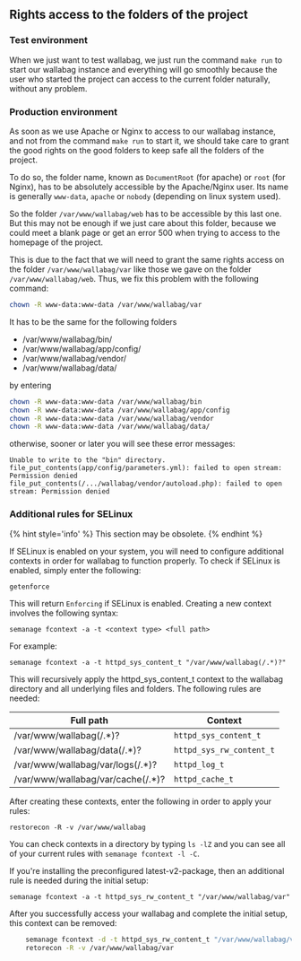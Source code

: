 ## Rights access to the folders of the project

### Test environment

When we just want to test wallabag, we just run the command `make run` to start our wallabag instance and everything will go smoothly because the user who started the project can access to the current folder naturally, without any problem.

### Production environment

As soon as we use Apache or Nginx to access to our wallabag instance, and not from the command `make run` to start it, we should take care to grant the good rights on the good folders to keep safe all the folders of the project.

To do so, the folder name, known as `DocumentRoot` (for apache) or `root` (for Nginx), has to be absolutely accessible by the Apache/Nginx user. Its name is generally `www-data`, `apache` or `nobody` (depending on linux system used).

So the folder `/var/www/wallabag/web` has to be accessible by this last one. But this may not be enough if we just care about this folder, because we could meet a blank page or get an error 500 when trying to access to the homepage of the project.

This is due to the fact that we will need to grant the same rights access on the folder `/var/www/wallabag/var` like those we gave on the folder `/var/www/wallabag/web`. Thus, we fix this problem with the following command:

```bash
chown -R www-data:www-data /var/www/wallabag/var
```

It has to be the same for the following folders

-   /var/www/wallabag/bin/
-   /var/www/wallabag/app/config/
-   /var/www/wallabag/vendor/
-   /var/www/wallabag/data/

by entering

```bash
chown -R www-data:www-data /var/www/wallabag/bin
chown -R www-data:www-data /var/www/wallabag/app/config
chown -R www-data:www-data /var/www/wallabag/vendor
chown -R www-data:www-data /var/www/wallabag/data/
```

otherwise, sooner or later you will see these error messages:

```
Unable to write to the "bin" directory.
file_put_contents(app/config/parameters.yml): failed to open stream: Permission denied
file_put_contents(/.../wallabag/vendor/autoload.php): failed to open stream: Permission denied
```

### Additional rules for SELinux

{% hint style='info' %}
This section may be obsolete.
{% endhint %}

If SELinux is enabled on your system, you will need to configure additional contexts in order for wallabag to function properly. To check if SELinux is enabled, simply enter the following:

`getenforce`

This will return `Enforcing` if SELinux is enabled. Creating a new context involves the following syntax:

`semanage fcontext -a -t <context type> <full path>`

For example:

`semanage fcontext -a -t httpd_sys_content_t "/var/www/wallabag(/.*)?"`

This will recursively apply the httpd_sys_content_t context to the wallabag directory and all underlying files and folders. The following rules are needed:

| Full path  | Context |
| ------------- | ------------- |
| /var/www/wallabag(/.\*)?  | `httpd_sys_content_t`  |
| /var/www/wallabag/data(/.\*)?  | `httpd_sys_rw_content_t`  |
| /var/www/wallabag/var/logs(/.\*)?  | `httpd_log_t`  |
| /var/www/wallabag/var/cache(/.\*)?  | `httpd_cache_t`  |

After creating these contexts, enter the following in order to apply
your rules:

`restorecon -R -v /var/www/wallabag`

You can check contexts in a directory by typing `ls -lZ` and you can see all of your current rules with `semanage fcontext -l -C`.

If you're installing the preconfigured latest-v2-package, then an additional rule is needed during the initial setup:

`semanage fcontext -a -t httpd_sys_rw_content_t "/var/www/wallabag/var"`

After you successfully access your wallabag and complete the initial setup, this context can be removed:

```bash
    semanage fcontext -d -t httpd_sys_rw_content_t "/var/www/wallabag/var"
    retorecon -R -v /var/www/wallabag/var
```
